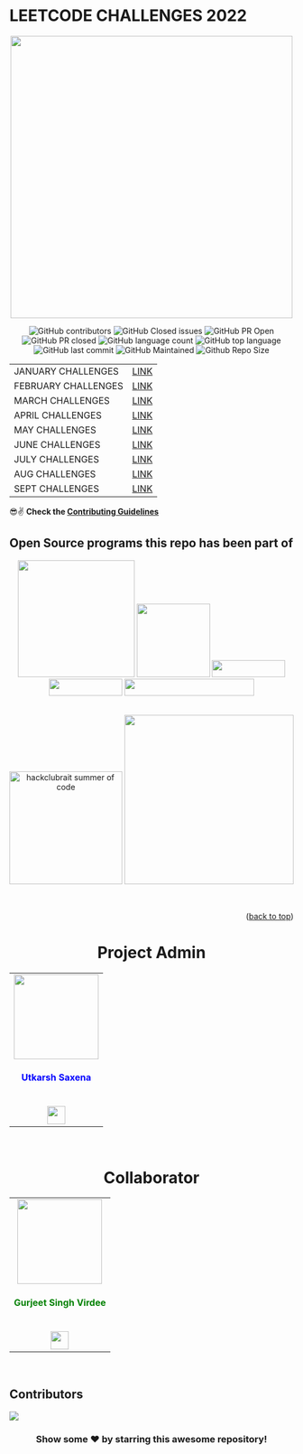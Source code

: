 # LEETCODE CHALLENGES 2022
<p align = "center"> <img width = 500 src = "https://user-images.githubusercontent.com/94545831/177241813-6625bc1e-def6-4cf4-81f8-0d8414be483f.png" /> </p>


<div align="center">

![GitHub contributors](https://img.shields.io/github/contributors/utkarsh006/LeetCode-Grind?style=for-the-badge&color=blue)
![GitHub Closed issues](https://img.shields.io/github/issues-closed-raw/utkarsh006/LeetCode-Grind?style=for-the-badge&color=brightgreen)
![GitHub PR Open](https://img.shields.io/github/issues-pr/utkarsh006/LeetCode-Grind?style=for-the-badge&color=aqua)
![GitHub PR closed](https://img.shields.io/github/issues-pr-closed-raw/utkarsh006/LeetCode-Grind?style=for-the-badge&color=blue)
![GitHub language count](https://img.shields.io/github/languages/count/utkarsh006/LeetCode-Grind?style=for-the-badge&color=brightgreen)
![GitHub top language](https://img.shields.io/github/languages/top/utkarsh006/LeetCode-Grind?style=for-the-badge&color=aqua)
![GitHub last commit](https://img.shields.io/github/last-commit/utkarsh006/LeetCode-Grind?style=for-the-badge&color=blue)
![GitHub Maintained](https://img.shields.io/badge/Maintained%3F-yes-brightgreen.svg?style=for-the-badge)
![Github Repo Size](https://img.shields.io/github/repo-size/utkarsh006/LeetCode-Grind?style=for-the-badge&color=aqua)


</div>

<div align = "center">
  
| |   |
|------|------|
|JANUARY CHALLENGES|[LINK](https://github.com/utkarsh006/LeetCode-Grind/tree/main/JAN%20CHALLENGES)|
|FEBRUARY CHALLENGES|[LINK](https://github.com/utkarsh006/LEETCODE-MONTHLY-CHALLENGES/tree/main/FEB%20CHALLENGES)|
|MARCH CHALLENGES|[LINK](https://github.com/utkarsh006/LEETCODE-MONTHLY-CHALLENGES/tree/main/MARCH%20CHALLENGES)|
|APRIL CHALLENGES|[LINK](https://github.com/utkarsh006/LEETCODE-MONTHLY-CHALLENGES/tree/main/APR%20CHALLENGES)|
|MAY CHALLENGES|[LINK](https://github.com/utkarsh006/LEETCODE-MONTHLY-CHALLENGES/tree/main/MAY%20CHALLENGES)|
|JUNE CHALLENGES|[LINK](https://github.com/utkarsh006/LEETCODE-MONTHLY-CHALLENGES/tree/main/JUNE%20CHALLENGES)|
|JULY CHALLENGES|[LINK](https://github.com/utkarsh006/LeetCode-Grind/tree/main/JULY%20CHALLENGES)|
|AUG CHALLENGES|[LINK](https://github.com/utkarsh006/LeetCode-Grind/tree/main/AUG%20CHALLENGES)|
|SEPT CHALLENGES|[LINK](https://github.com/utkarsh006/LeetCode-Grind/tree/main/SEPT%20CHALLENGES)|


  </div>


😎✌ **Check the [Contributing Guidelines](https://github.com/utkarsh006/LeetCode-Grind/blob/main/Guidelines.md)**


## **Open Source programs this repo has been part of**

<div align="center">
  <a href="https://github.com/utkarsh006/LeetCode-Grind"><img src="https://forthebadge.com/images/badges/built-by-developers.svg" width="207" ></a> 
  <a href="https://github.com/utkarsh006/LeetCode-Grind"><img src="https://forthebadge.com/images/badges/built-with-love.svg" width="130" ></a> 
  <a href="https://github.com/utkarsh006/LeetCode-Grind"><img src="https://forthebadge.com/images/badges/open-source.svg" width="130" height="30"></a>
  <a href="https://github.com/utkarsh006/LeetCode-Grind"><img src="https://forthebadge.com/images/badges/made-with-c-plus-plus.svg" width="130" height="30"></a>
  <a href="https://github.com/utkarsh006/LeetCode-Grind"><img src="https://forthebadge.com/images/badges/made-with-markdown.svg" width="230" height="30"></a>
</div>  

<br>

<div align="center"> <p>
    <img height="200" src="https://soc.hackclubrait.co/static/media/hackclubrait-logo.bd4b56eb391b58b8a921.png" height="200px" width="200px" alt="hackclubrait summer of code">
    <img width = "300" src="https://user-images.githubusercontent.com/94545831/194567878-721f85c8-0d04-4ca7-b460-2678ac909cca.jpg"></p>

</div>

<br>

<p align="right">(<a href="#top">back to top</a>)</p>
    
<h1 align="center">Project Admin</h1>

<table align="center">
<tr>
<td align="center"><a href="https://github.com/utkarsh006"><img src="https://avatars.githubusercontent.com/u/94545831?v=4" width=150px height=150px /></a></br> <h4  style="color:blue">Utkarsh Saxena</h4><br>
<a href="https://www.linkedin.com/in/utkarsh06/"><img src="https://t0.gstatic.com/images?q=tbn:ANd9GcRMCA3j2A8hfLl9p5UAU5nd9lvqLlNZvqoU4xOsZ192uH4IYS6X" width="32px" height="32px"></a></td>
</tr>
</table>

<br>
<h1 align="center">Collaborator</h1>

<table align="center">
<tr>
<td align="center"><a href="https://github.com/gurjeetsinghvirdee"><img src="https://avatars.githubusercontent.com/u/73753957?v=4" width=150px height=150px /></a></br> <h4 style="color:green;">Gurjeet Singh Virdee</h4><br/><a href="https://www.linkedin.com/in/gurjeet-singh-virdee-25a476199/"><img src="https://t0.gstatic.com/images?q=tbn:ANd9GcRMCA3j2A8hfLl9p5UAU5nd9lvqLlNZvqoU4xOsZ192uH4IYS6X" width="32px" height="32px"></a></td>
</tr>
</table>
<br>

## Contributors

<a href="https://github.com/utkarsh006/LeetCode-Grind/graphs/contributors">
  <img src="https://contrib.rocks/image?repo=utkarsh006/LeetCode-Grind" />
</a>

<div align="center">

### Show some ❤️ by starring this awesome repository!

</div>
